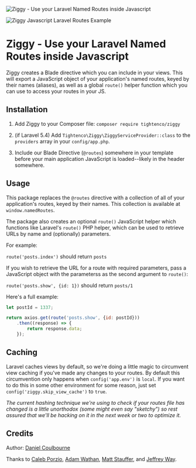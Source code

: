 ![Ziggy - Use your Laravel Named Routes inside Javascript](http://i.imgur.com/JLC1ZP6.png)

![Ziggy Javascript Laravel Routes Example](http://i.imgur.com/tWu1ZqT.gif)

# Ziggy - Use your Laravel Named Routes inside Javascript

Ziggy creates a Blade directive which you can include in your views. This will export a JavaScript object of your application's named routes, keyed by their names (aliases), as well as a global `route()` helper function which you can use to access your routes in your JS.

## Installation 

1. Add Ziggy to your Composer file: `composer require tightenco/ziggy`

2. (if Laravel 5.4) Add `Tightenco\Ziggy\ZiggyServiceProvider::class` to the `providers` array in your `config/app.php`.

3. Include our Blade Directive (`@routes`) somewhere in your template before your main application JavaScript is loaded--likely in the header somewhere.

## Usage

This package replaces the `@routes` directive with a collection of all of your application's routes, keyed by their names. This collection is available at `window.namedRoutes`.

The package also creates an optional `route()` JavaScript helper which functions like Laravel's `route()` PHP helper, which can be used to retrieve URLs by name and (optionally) parameters. 

For example:

`route('posts.index')` should return `posts`

If you wish to retrieve the URL for a route with required parameters, pass a JavaScript object with the parameterss as the second argument to `route()`:

`route('posts.show', {id: 1})` should return `posts/1`

Here's a full example:

```javascript
let postId = 1337;

return axios.get(route('posts.show', {id: postId}))
    .then((response) => {
        return response.data;
    });
```

## Caching
Laravel caches views by default, so we're doing a little magic to circumvent view caching if you've made any changes to your routes. By default this circumvention only happens when `config('app.env')` is `local`. If you want to do this in some other environment for some reason, just set `config('ziggy.skip_view_cache')` to `true`.

*The current hashing technique we're using to check if your routes file has changed is a little unorthodox (some might even say "sketchy") so rest assured that we'll be hacking on it in the next week or two to optimize it.*


## Credits

Author: [Daniel Coulbourne](https://twitter.com/DCoulbourne)

Thanks to [Caleb Porzio](http://twitter.com/calebporzio), [Adam Wathan](http://twitter.com/adamwathan), [Matt Stauffer](http://twitter.com/stauffermatt), and [Jeffrey Way](http://twitter.com/jeffrey_way).
